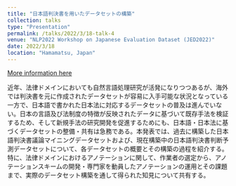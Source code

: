 ```yaml
---
title: "日本語判決書を用いたデータセットの構築"
collection: talks
type: "Presentation"
permalink: /talks/2022/3/18-talk-4
venue: "NLP2022 Workshop on Japanese Evaluation Dataset (JED2022)"
date: 2022/3/18
location: "Hamamatsu, Japan"
---
```


[More information here](https://jedworkshop.github.io/jed2022/program/#%E3%83%AA%E3%83%BC%E3%82%AC%E3%83%AB%E5%88%86%E9%87%8E%E3%81%AB%E3%81%8A%E3%81%91%E3%82%8B%E3%83%87%E3%83%BC%E3%82%BF%E3%82%BB%E3%83%83%E3%83%88%E6%A7%8B%E7%AF%89%E3%83%BB%E5%88%A9%E6%B4%BB%E7%94%A8%E3%81%AE%E7%8F%BE%E7%8A%B6%E3%81%A8%E5%B1%95%E6%9C%9B)

近年、法律ドメインにおいても自然言語処理研究が活発になりつつあるが、海外では判決書を元に作成されたデータセットが容易に入手可能な状況となっている一方で、日本語で書かれた日本法に対応するデータセットの普及は進んでいない。日本の言語及び法制度の特徴が反映されたデータに基づいて既存手法を検証するため、そして新規手法の研究開発を促進するためにも、日本語・日本法に基づくデータセットの整備・共有は急務である。本発表では、過去に構築した日本語判決書議論マイニングデータセットおよび、現在構築中の日本語判決書判断予測データセットについて、各データセットの概要とその構築の過程を紹介する。特に、法律ドメインにおけるアノテーションに関して、作業者の選定から、アノテーションスキームの開発・専門家を動員したアノテーションの運用とその課題まで、実際のデータセット構築を通して得られた知見について共有する。
